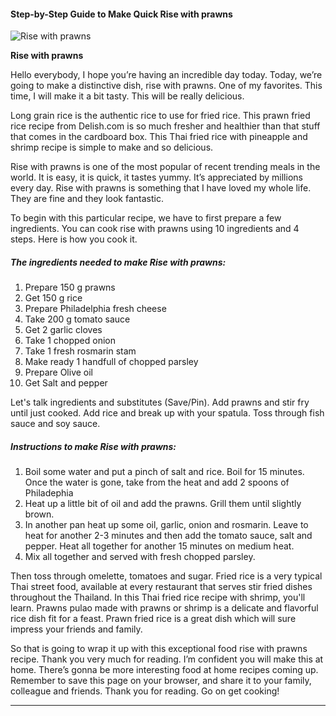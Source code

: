             

#### Step-by-Step Guide to Make Quick Rise with prawns

![Rise with prawns](https://img-global.cpcdn.com/recipes/85c694150cc56f6f/751x532cq70/rise-with-prawns-recipe-main-photo.jpg)

**Rise with prawns**

Hello everybody, I hope you’re having an incredible day today. Today, we’re going to make a distinctive dish, rise with prawns. One of my favorites. This time, I will make it a bit tasty. This will be really delicious.

Long grain rice is the authentic rice to use for fried rice. This prawn fried rice recipe from Delish.com is so much fresher and healthier than that stuff that comes in the cardboard box. This Thai fried rice with pineapple and shrimp recipe is simple to make and so delicious.

Rise with prawns is one of the most popular of recent trending meals in the world. It is easy, it is quick, it tastes yummy. It’s appreciated by millions every day. Rise with prawns is something that I have loved my whole life. They are fine and they look fantastic.

To begin with this particular recipe, we have to first prepare a few ingredients. You can cook rise with prawns using 10 ingredients and 4 steps. Here is how you cook it.

##### The ingredients needed to make Rise with prawns:

1.  Prepare 150 g prawns
2.  Get 150 g rice
3.  Prepare Philadelphia fresh cheese
4.  Take 200 g tomato sauce
5.  Get 2 garlic cloves
6.  Take 1 chopped onion
7.  Take 1 fresh rosmarin stam
8.  Make ready 1 handfull of chopped parsley
9.  Prepare Olive oil
10.  Get Salt and pepper

Let's talk ingredients and substitutes (Save/Pin). Add prawns and stir fry until just cooked. Add rice and break up with your spatula. Toss through fish sauce and soy sauce.

##### Instructions to make Rise with prawns:

1.  Boil some water and put a pinch of salt and rice. Boil for 15 minutes. Once the water is gone, take from the heat and add 2 spoons of Philadephia
2.  Heat up a little bit of oil and add the prawns. Grill them until slightly brown.
3.  In another pan heat up some oil, garlic, onion and rosmarin. Leave to heat for another 2-3 minutes and then add the tomato sauce, salt and pepper. Heat all together for another 15 minutes on medium heat.
4.  Mix all together and served with fresh chopped parsley.

Then toss through omelette, tomatoes and sugar. Fried rice is a very typical Thai street food, available at every restaurant that serves stir fried dishes throughout the Thailand. In this Thai fried rice recipe with shrimp, you'll learn. Prawns pulao made with prawns or shrimp is a delicate and flavorful rice dish fit for a feast. Prawn fried rice is a great dish which will sure impress your friends and family.

So that is going to wrap it up with this exceptional food rise with prawns recipe. Thank you very much for reading. I’m confident you will make this at home. There’s gonna be more interesting food at home recipes coming up. Remember to save this page on your browser, and share it to your family, colleague and friends. Thank you for reading. Go on get cooking!

* * *